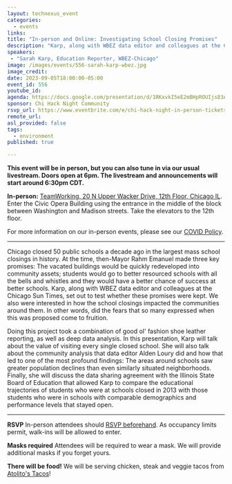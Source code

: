 ```yaml
---
layout: technexus_event
categories:
  - events
links: 
title: "In-person and Online: Investigating School Closing Promises"
description: "Karp, along with WBEZ data editor and colleagues at the Chicago Sun Times, set out to test whether these promises made by past City Officials were kept. We will also were share how the school closings impacted the communities around them. In other words, did the fears that so many expressed when this was proposed come to fruition."
speakers:
 - "Sarah Karp, Education Reporter, WBEZ-Chicago" 
image: /images/events/556-sarah-karp-wbez.jpg
image_credit: 
date: 2023-09-05T18:00:00-05:00
event_id: 556
youtube_id: 
agenda: https://docs.google.com/presentation/d/1RKxvkI5eE2mBHpROUIjs83Aeh9-DnUATEUSDPDuCADc/edit#slide=id.g121c7120608_0_0
sponsor: Chi Hack Night Community
rsvp_url: https://www.eventbrite.com/e/chi-hack-night-in-person-tickets-655380890887
remote_url: 
asl_provided: false
tags:
  - environment
published: true

---
```


**This event will be in person, but you can also tune in via our usual livestream. Doors open at 6pm. The livestream and announcements will start around 6:30pm CDT.**

**In-person:** <a href='https://www.google.com/maps/place/TechNexus+Venture+Collaborative/@41.8835673,-87.6394085,17z/data=!3m1!4b1!4m5!3m4!1s0x880e2d5be57f04c5:0xa87e47e177660090!8m2!3d41.8835673!4d-87.6372198'>TeamWorking, 20 N Upper Wacker Drive, 12th Floor, Chicago IL</a>. Enter the Civic Opera Building using the entrance in the middle of the block between Washington and Madison streets. Take the elevators to the 12th floor.

For more information on our in-person events, please see our [COVID Policy](/blog/2022/09/09/our-covid-19-policy.html). 

---

Chicago closed 50 public schools a decade ago in the largest mass school closings in history. At the time, then-Mayor Rahm Emanuel made three key promises: The vacated buildings would be quickly redeveloped into community assets; students would go to better resourced schools with all the bells and whistles and they would have a better chance of success at better schools. Karp, along with WBEZ data editor and colleagues at the Chicago Sun Times, set out to test whether these promises were kept. We also were interested in how the school closings impacted the communities around them. In other words, did the fears that so many expressed when this was proposed come to fruition.

Doing this project took a combination of good ol' fashion shoe leather reporting, as well as deep data analysis. In this presentation, Karp will talk about the value of visiting every single closed school. She will also talk about the community analysis that data editor Alden Loury did and how that led to one of the most profound findings: The areas around schools saw greater population declines than even similarly situated neighborhoods. Finally, she will discuss the data sharing agreement with the Illinois State Board of Education that allowed Karp to compare the educational trajectories of students who were at schools closed in 2013 with those students who were in schools with comparable demographics and performance levels that stayed open.

---

**RSVP** In-person attendees should [RSVP beforehand]({{page.rsvp_url}}). As occupancy limits permit, walk-ins will be allowed to enter.

**Masks required** Attendees will be required to wear a mask. We will provide additional masks if you forget yours.

**There will be food!** We will be serving chicken, steak and veggie tacos from [Atolito's Tacos](https://atolito.com/restaurant/625/Atolito)!
